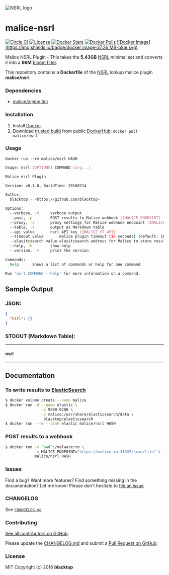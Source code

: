 ![NSRL logo](https://raw.githubusercontent.com/maliceio/malice-nsrl/master/logo.png)

malice-nsrl
===========

[![Circle CI](https://circleci.com/gh/maliceio/malice-nsrl.png?style=shield)](https://circleci.com/gh/maliceio/malice-nsrl) [![License](http://img.shields.io/:license-mit-blue.svg)](http://doge.mit-license.org) [![Docker Stars](https://img.shields.io/docker/stars/malice/nsrl.svg)](https://hub.docker.com/r/malice/nsrl/) [![Docker Pulls](https://img.shields.io/docker/pulls/malice/nsrl.svg)](https://hub.docker.com/r/malice/nsrl/) [![Docker Image](https://img.shields.io/badge/docker image-37.26 MB-blue.svg)](https://hub.docker.com/r/malice/nsrl/)

Malice NSRL Plugin - This takes the **5.43GB** [NSRL](http://www.nsrl.nist.gov/Downloads.htm) minimal set and converts it into a **96M** [bloom filter](https://en.wikipedia.org/wiki/Bloom_filter).

This repository contains a **Dockerfile** of the [NSRL](http://www.nsrl.nist.gov) lookup malice plugin **malice/nsrl**.

### Dependencies

-	[malice/alpine:tini](https://hub.docker.com/r/malice/alpine/)

### Installation

1.	Install [Docker](https://www.docker.io/).
2.	Download [trusted build](https://hub.docker.com/r/malice/nsrl/) from public [DockerHub](https://hub.docker.com): `docker pull malice/nsrl`

### Usage

```
docker run --rm malice/nsrl HASH
```

```bash
Usage: nsrl [OPTIONS] COMMAND [arg...]

Malice nsrl Plugin

Version: v0.1.0, BuildTime: 20160214

Author:
  blacktop - <https://github.com/blacktop>

Options:
  --verbose, -V		verbose output
  --post, -p		POST results to Malice webhook [$MALICE_ENDPOINT]
  --proxy, -x		proxy settings for Malice webhook endpoint [$MALICE_PROXY]
  --table, -t		output as Markdown table
  --api value		nsrl API key [$MALICE_VT_API]
  --timeout value       malice plugin timeout (in seconds) (default: 10) [$MALICE_TIMEOUT]    
  --elasitcsearch value	elasitcsearch address for Malice to store results [$MALICE_ELASTICSEARCH]
  --help, -h		show help
  --version, -v		print the version

Commands:
  help		Shows a list of commands or help for one command

Run 'nsrl COMMAND --help' for more information on a command.
```

Sample Output
-------------

### JSON:

```json
{
  "nsrl": {}
}
```

### STDOUT (Markdown Table):

---

#### nsrl

---

Documentation
-------------

### To write results to [ElasticSearch](https://www.elastic.co/products/elasticsearch)

```bash
$ docker volume create --name malice
$ docker run -d --name elastic \
                -p 9200:9200 \
                -v malice:/usr/share/elasticsearch/data \
                 blacktop/elasticsearch
$ docker run --rm --link elastic malice/nsrl HASH
```

### POST results to a webhook

```bash
$ docker run -v `pwd`:/malware:ro \
             -e MALICE_ENDPOINT="https://malice.io:31337/scan/file" \
             malice/nsrl HASH
```   

### Issues

Find a bug? Want more features? Find something missing in the documentation? Let me know! Please don't hesitate to [file an issue](https://github.com/maliceio/malice-nsrl/issues/new)

### CHANGELOG

See [`CHANGELOG.md`](https://github.com/maliceio/malice-nsrl/blob/master/CHANGELOG.md)

### Contributing

[See all contributors on GitHub](https://github.com/maliceio/malice-nsrl/graphs/contributors).

Please update the [CHANGELOG.md](https://github.com/maliceio/malice-nsrl/blob/master/CHANGELOG.md) and submit a [Pull Request on GitHub](https://help.github.com/articles/using-pull-requests/).

### License

MIT Copyright (c) 2016 **blacktop**
